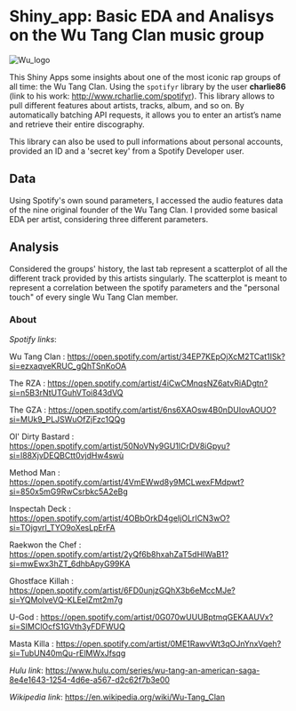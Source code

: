 # Shiny_app: Basic EDA and Analisys on the Wu Tang Clan music group

![Wu_logo](https://user-images.githubusercontent.com/82286927/114915557-fcf6aa80-9e23-11eb-84f1-2872ef1daf1f.jpg)


This Shiny Apps some insights about one of the most iconic rap groups of all time: the Wu Tang Clan.
Using the `spotifyr` library by the user **charlie86** (link to his work: http://www.rcharlie.com/spotifyr). This library allows to pull different features about artists, tracks, album, and so on. By automatically batching API requests, it allows you to enter an artist’s name and retrieve their entire discography.

This library can also be used to pull informations about personal accounts, provided an ID and a 'secret key' from a Spotify Developer user.

## Data

Using Spotify's own sound parameters, I accessed the audio features data of the nine original founder of the Wu Tang Clan. I provided some basical EDA per artist, considering three different parameters. 

## Analysis

Considered the groups' history, the last tab represent a scatterplot of all the different track provided by this artists singularly. The scatterplot is meant to represent a correlation between the spotify parameters and the "personal touch" of every single Wu Tang Clan member.

### About

*Spotify links*:

Wu Tang Clan : https://open.spotify.com/artist/34EP7KEpOjXcM2TCat1ISk?si=ezxaqveKRUC_gQhTSnKoOA

The RZA : https://open.spotify.com/artist/4iCwCMnqsNZ6atvRiADgtn?si=n5B3rNtUTGuhVToi843dVQ

The GZA : https://open.spotify.com/artist/6ns6XAOsw4B0nDUIovAOUO?si=MUk9_PLJSWuOfZjFzc1QQg

Ol' Dirty Bastard :  https://open.spotify.com/artist/50NoVNy9GU1lCrDV8iGpyu?si=l88XjvDEQBCtt0vjdHw4swù

Method Man : https://open.spotify.com/artist/4VmEWwd8y9MCLwexFMdpwt?si=850x5mG9RwCsrbkc5A2eBg

Inspectah Deck : https://open.spotify.com/artist/4OBbOrkD4geIjOLrICN3wO?si=TOjgvrl_TYO9oXesLpErFA

Raekwon the Chef : https://open.spotify.com/artist/2yQf6b8hxahZaT5dHlWaB1?si=mwEwx3hZT_6dhbApyG99KA

Ghostface Killah : https://open.spotify.com/artist/6FD0unjzGQhX3b6eMccMJe?si=YQMolveVQ-KLEelZmt2m7g

U-God : https://open.spotify.com/artist/0G070wUUUBptmqGEKAAUVx?si=SIMClOcfS1GVth3yFDFWUQ

Masta Killa : https://open.spotify.com/artist/0ME1RawvWt3qOJnYnxVqeh?si=TubUN40mQu-rElMWxJfsqg



*Hulu link*: https://www.hulu.com/series/wu-tang-an-american-saga-8e4e1643-1254-4d6e-a567-d2c62f7b3e00



*Wikipedia link*: https://en.wikipedia.org/wiki/Wu-Tang_Clan
